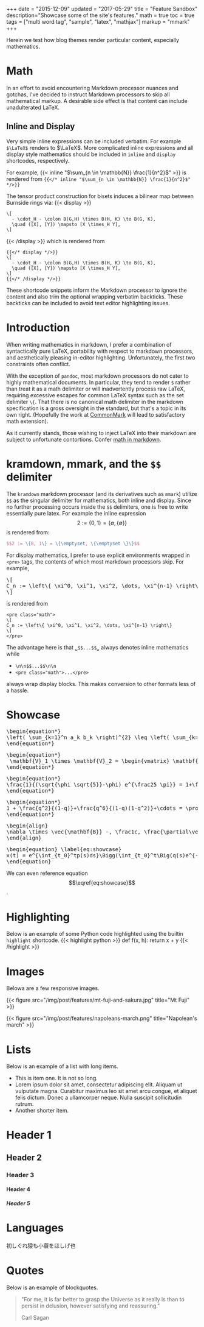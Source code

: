 +++
date = "2015-12-09"
updated = "2017-05-29"
title = "Feature Sandbox"
description="Showcase some of the site's features."
math = true
toc = true
tags = ["multi word tag", "sample", "latex", "mathjax"]
markup = "mmark"
+++

Herein we test how blog themes render particular content, especially
mathematics. 


<!--more-->

# Math

In an effort to avoid encountering Markdown processor nuances and
gotchas, I've decided to instruct Markdown processors to skip all
mathematical markup. A desirable side effect is that content can include
unadulterated LaTeX.

## Inline and Display

Very simple inline expressions can be included verbatim. For example 
`$\LaTeX$` renders to $\LaTeX$. More complicated inline expressions and
all display style mathematics should be included in `inline` and `display`
shortcodes, respectively. 

For example, {{< inline "$\sum_{n \in \mathbb{N}} \frac{1}{n^2}$" >}} 
is rendered from
`{{</* inline "$\sum_{n \in \mathbb{N}} \frac{1}{n^2}$" */>}}`

The tensor product construction for bisets induces a bilinear map
between Burnside rings via:
{{< display >}}
```
\[
  - \cdot_H - \colon B(G,H) \times B(H, K) \to B(G, K),
  \quad ([X], [Y]) \mapsto [X \times_H Y],
\]
```
{{< /display >}}
which is rendered from

    {{</* display */>}}
    \[
      - \cdot_H - \colon B(G,H) \times B(H, K) \to B(G, K),
      \quad ([X], [Y]) \mapsto [X \times_H Y],
    \]
    {{</* /display */>}}

These shortcode snippets inform the Markdown processor to ignore the content
and also trim the optional wrapping verbatim backticks. These backticks
can be included to avoid text editor highlighting issues.



# Introduction

When writing mathematics in markdown, I prefer a combination of syntactically
pure LaTeX, portability with respect to markdown processors, and aesthetically
pleasing in-editor highlighting. Unfortunately, the first two constraints often
conflict.

With the exception of `pandoc`, most markdown processors do not cater to highly
mathematical documents. In particular, they tend to render `$` rather than
treat it as a math delimiter or will inadvertently process raw LaTeX, requiring
excessive escapes for common LaTeX syntax such as the set delimiter `\{`.  That
there is no canonical math delimiter in the markdown specification is a gross
oversight in the standard, but that's a topic in its own right. (Hopefully the
work at [CommonMark](http://commonmark.org) will lead to satisfactory math
extension).

As it currently stands, those wishing to inject LaTeX into their markdown are
subject to unfortunate contortions. Confer
[math in markdown](https://github.com/cben/mathdown/wiki/math-in-markdown).


# kramdown, mmark, and the `$$` delimiter 

The `kramdown` markdown processor (and its derivatives such as `mmark`)
utilize `$$` as the singular delimiter for mathematics, both inline and display.
Since no further processing occurs inside the `$$` delimiters, one is free to
write essentially pure latex. For example the inline expression $$2 :=
\{0, 1\} = \{\emptyset, \{\emptyset \}\}$$ is rendered from:

```latex
$$2 := \{0, 1\} = \{\emptyset, \{\emptyset \}\}$$
```

For display mathematics, I prefer to use explicit environments wrapped
in `<pre>` tags, the contents of which most markdown processors skip. For
example,

<pre class="math">
\[
C_n := \left\{ \xi^0, \xi^1, \xi^2, \dots, \xi^{n-1} \right\}
\]
</pre>

is rendered from 

```
<pre class="math">
\[
C_n := \left\{ \xi^0, \xi^1, \xi^2, \dots, \xi^{n-1} \right\}
\]
</pre>
```

The advantage here is that `␣$$...$$␣` always denotes inline mathematics while

- `\n\n$$...$$\n\n` 
- `<pre class="math">...</pre>` 

always wrap display
blocks. This makes conversion to other formats less of a hassle.

# Showcase

<pre class="math">
\begin{equation*}
\left( \sum_{k=1}^n a_k b_k \right)^{2} \leq \left( \sum_{k=1}^n a_k^2 \right) \left( \sum_{k=1}^n b_k^2 \right) 
\end{equation*}
</pre>

<pre class="math">
\begin{equation*}
 \mathbf{V}_1 \times \mathbf{V}_2 = \begin{vmatrix} \mathbf{i} & \mathbf{j} & \mathbf{k} \newline \frac{\partial X}{\partial u} & \frac{\partial Y}{\partial u} & 0 \newline \frac{\partial X}{\partial v} & \frac{\partial Y}{\partial v} & 0 \newline \end{vmatrix}
\end{equation*}
</pre>

<pre class="math">
\begin{equation*}
\frac{1}{(\sqrt{\phi \sqrt{5}}-\phi) e^{\frac25 \pi}} = 1+\frac{e^{-2\pi}} {1+\frac{e^{-4\pi}} {1+\frac{e^{-6\pi}} {1+\frac{e^{-8\pi}} {1+\ldots} } } }
\end{equation*}
</pre>

<pre class="math">
\begin{equation*}
1 + \frac{q^2}{(1-q)}+\frac{q^6}{(1-q)(1-q^2)}+\cdots = \prod_{j=0}^{\infty}\frac{1}{(1-q^{5j+2})(1-q^{5j+3})}, \quad\quad \text{for $|q|<1$}.
\end{equation*}
</pre>

<pre class="math">
\begin{align} 
\nabla \times \vec{\mathbf{B}} -, \frac1c, \frac{\partial\vec{\mathbf{E}}}{\partial t} & = \frac{4\pi}{c}\vec{\mathbf{j}} \newline \nabla \cdot \vec{\mathbf{E}} & = 4 \pi \rho \newline \nabla \times \vec{\mathbf{E}}, +, \frac1c, \frac{\partial\vec{\mathbf{B}}}{\partial t} & = \vec{\mathbf{0}} \newline \nabla \cdot \vec{\mathbf{B}} & = 0
\end{align}
</pre>

<pre class="math">
\begin{equation} \label{eq:showcase}
x(t) = e^{\int_{t_0}^tp(s)ds}\Bigg(\int_{t_0}^t\Big(q(s)e^{-\int_{t_0}^sp(\tau)d\tau}\Big)ds + x_0\Bigg). 
\end{equation}
</pre>

We can even reference equation $$\eqref{eq:showcase}$$.



# Highlighting

Below is an example of some Python code highlighted using the builtin
`highlight` shortcode.
{{< highlight python >}}
    def f(x, h):
        return x + y
{{< /highlight >}}


# Images

Belowa are a few responsive images.

{{< figure src="/img/post/features/mt-fuji-and-sakura.jpg" title="Mt Fuji" >}}

{{< figure src="/img/post/features/napoleans-march.png" title="Napolean's march" >}}

# Lists

Below is an example of a list with long items.

- This is item one.  It is not so long.
- Lorem ipsum dolor sit amet, consectetur adipiscing elit. Aliquam ut vulputate magna. Curabitur maximus leo sit amet arcu congue, et aliquet felis dictum. Donec a ullamcorper neque. Nulla suscipit sollicitudin rutrum.
- Another shorter item.

# Header 1
## Header 2
### Header 3
#### Header 4
##### Header 5

# Languages

初しぐれ猿も小蓑をほしげ也

# Quotes

Below is an example of blockquotes.

>  "For me, it is far better to grasp the Universe as it really is than to
>  persist in delusion, however satisfying and reassuring."
>
>  Carl Sagan

